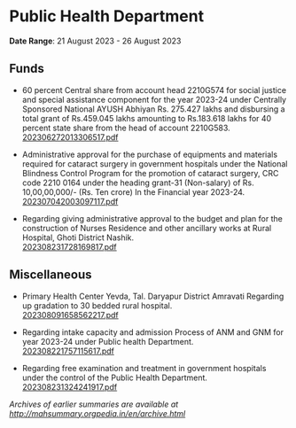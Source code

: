 # Public Health Department

**Date Range**: 21 August 2023 - 26 August 2023


## Funds
- 60 percent Central share from account head 2210G574 for social justice and special assistance component for the year 2023-24 under Centrally Sponsored National AYUSH Abhiyan Rs. 275.427 lakhs and disbursing a total grant of Rs.459.045 lakhs amounting to Rs.183.618 lakhs for 40 percent state share from the head of account 2210G583.\
  [202306272013306517.pdf](https://gr.maharashtra.gov.in/Site/Upload/Government%20Resolutions/English/202306272013306517.pdf)

- Administrative approval for the purchase of equipments and materials required for cataract surgery in government hospitals under the National Blindness Control Program for the promotion of cataract surgery, CRC code 2210 0164 under the heading grant-31 (Non-salary) of Rs. 10,00,00,000/- (Rs. Ten crore) In the Financial year 2023-24.\
  [202307042003097117.pdf](https://gr.maharashtra.gov.in/Site/Upload/Government%20Resolutions/English/202307042003097117.pdf)

- Regarding giving administrative approval to the budget and plan for the construction of Nurses Residence and other ancillary works at Rural Hospital, Ghoti District Nashik.\
  [202308231728169817.pdf](https://gr.maharashtra.gov.in/Site/Upload/Government%20Resolutions/English/202308231728169817.pdf)

## Miscellaneous
- Primary Health Center Yevda, Tal. Daryapur District Amravati Regarding up gradation to 30 bedded rural hospital.\
  [202308091658562217.pdf](https://gr.maharashtra.gov.in/Site/Upload/Government%20Resolutions/English/202308091658562217.pdf)

- Regarding intake capacity and admission Process of ANM and GNM for year 2023-24 under Public health Department.\
  [202308221757115617.pdf](https://gr.maharashtra.gov.in/Site/Upload/Government%20Resolutions/English/202308221757115617.pdf)

- Regarding free examination and treatment in government hospitals under the control of the Public Health Department.\
  [202308231324241917.pdf](https://gr.maharashtra.gov.in/Site/Upload/Government%20Resolutions/English/202308231324241917.pdf)


*Archives of earlier summaries are available at http://mahsummary.orgpedia.in/en/archive.html*